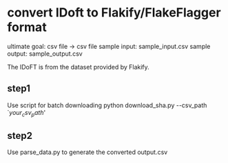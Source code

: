 # convert IDoft to Flakify/FlakeFlagger format

ultimate goal: csv file -> csv file
sample input: sample_input.csv
sample output: sample_output.csv

The IDoFT is from the dataset provided by Flakify.

## step1
Use script for batch downloading
python download_sha.py --csv_path `$your_csv_path$'

## step2
Use parse_data.py to generate the converted output.csv